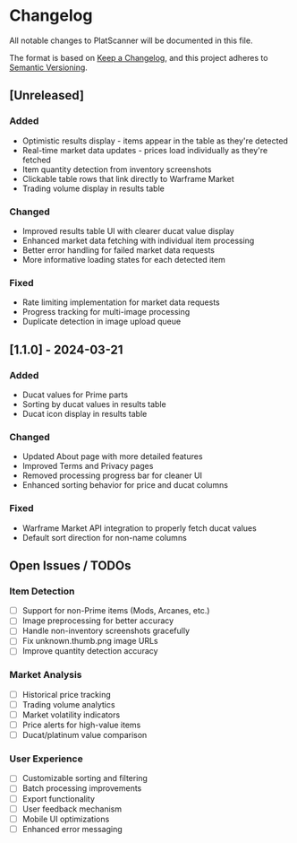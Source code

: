 # Changelog

All notable changes to PlatScanner will be documented in this file.

The format is based on [Keep a Changelog](https://keepachangelog.com/en/1.1.0/),
and this project adheres to [Semantic Versioning](https://semver.org/spec/v2.0.0.html).

## [Unreleased]
### Added
- Optimistic results display - items appear in the table as they're detected
- Real-time market data updates - prices load individually as they're fetched
- Item quantity detection from inventory screenshots
- Clickable table rows that link directly to Warframe Market
- Trading volume display in results table

### Changed
- Improved results table UI with clearer ducat value display
- Enhanced market data fetching with individual item processing
- Better error handling for failed market data requests
- More informative loading states for each detected item

### Fixed
- Rate limiting implementation for market data requests
- Progress tracking for multi-image processing
- Duplicate detection in image upload queue

## [1.1.0] - 2024-03-21
### Added
- Ducat values for Prime parts
- Sorting by ducat values in results table
- Ducat icon display in results table

### Changed
- Updated About page with more detailed features
- Improved Terms and Privacy pages
- Removed processing progress bar for cleaner UI
- Enhanced sorting behavior for price and ducat columns

### Fixed
- Warframe Market API integration to properly fetch ducat values
- Default sort direction for non-name columns

## Open Issues / TODOs
### Item Detection
- [ ] Support for non-Prime items (Mods, Arcanes, etc.)
- [ ] Image preprocessing for better accuracy
- [ ] Handle non-inventory screenshots gracefully
- [ ] Fix unknown.thumb.png image URLs
- [ ] Improve quantity detection accuracy

### Market Analysis
- [ ] Historical price tracking
- [ ] Trading volume analytics
- [ ] Market volatility indicators
- [ ] Price alerts for high-value items
- [ ] Ducat/platinum value comparison

### User Experience
- [ ] Customizable sorting and filtering
- [ ] Batch processing improvements
- [ ] Export functionality
- [ ] User feedback mechanism
- [ ] Mobile UI optimizations
- [ ] Enhanced error messaging